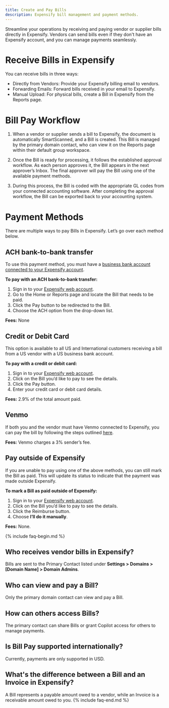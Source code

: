 ```yaml
---
title: Create and Pay Bills
description: Expensify bill management and payment methods.
---
```

Streamline your operations by receiving and paying vendor or supplier bills directly in Expensify. Vendors can send bills even if they don't have an Expensify account, and you can manage payments seamlessly.

# Receive Bills in Expensify
You can receive bills in three ways:
- Directly from Vendors: Provide your Expensify billing email to vendors.
- Forwarding Emails: Forward bills received in your email to Expensify.
- Manual Upload: For physical bills, create a Bill in Expensify from the Reports page.

# Bill Pay Workflow
1. When a vendor or supplier sends a bill to Expensify, the document is automatically SmartScanned, and a Bill is created. This Bill is managed by the primary domain contact, who can view it on the Reports page within their default group workspace.

2. Once the Bill is ready for processing, it follows the established approval workflow. As each person approves it, the Bill appears in the next approver’s Inbox. The final approver will pay the Bill using one of the available payment methods.

3. During this process, the Bill is coded with the appropriate GL codes from your connected accounting software. After completing the approval workflow, the Bill can be exported back to your accounting system.

# Payment Methods
There are multiple ways to pay Bills in Expensify. Let’s go over each method below. 

## ACH bank-to-bank transfer

To use this payment method, you must have a [business bank account connected to your Expensify account](https://help.expensify.com/articles/expensify-classic/bank-accounts-and-payments/bank-accounts/Connect-US-Business-Bank-Account).

**To pay with an ACH bank-to-bank transfer:** 
1. Sign in to your [Expensify web account](www.expensify.com).
2. Go to the Home or Reports page and locate the Bill that needs to be paid.
3. Click the Pay button to be redirected to the Bill.
4. Choose the ACH option from the drop-down list.

**Fees:** None

## Credit or Debit Card
This option is available to all US and International customers receiving a bill from a US vendor with a US business bank account. 

**To pay with a credit or debit card:**
1. Sign in to your [Expensify web account](www.expensify.com).
2. Click on the Bill you’d like to pay to see the details.
3. Click the Pay button.
4. Enter your credit card or debit card details. 

**Fees:** 2.9% of the total amount paid.

## Venmo
If both you and the vendor must have Venmo connected to Expensify, you can pay the bill by following the steps outlined [here](https://help.expensify.com/articles/expensify-classic/bank-accounts-and-payments/Third-Party-Payments#setting-up-third-party-payments).

**Fees:** Venmo charges a 3% sender’s fee.


## Pay outside of Expensify 
If you are unable to pay using one of the above methods, you can still mark the Bill as paid. This will update its status to indicate that the payment was made outside Expensify. 

**To mark a Bill as paid outside of Expensify:**
1. Sign in to your [Expensify web account](www.expensify.com).
2. Click on the Bill you’d like to pay to see the details.
3. Click the Reimburse button.
4. Choose **I’ll do it manually**.

**Fees:** None.

{% include faq-begin.md %}

## Who receives vendor bills in Expensify?
Bills are sent to the Primary Contact listed under **Settings > Domains > [Domain Name] > Domain Admins**.

## Who can view and pay a Bill?
Only the primary domain contact can view and pay a Bill.

## How can others access Bills?
The primary contact can share Bills or grant Copilot access for others to manage payments.

## Is Bill Pay supported internationally?
Currently, payments are only supported in USD.

## What's the difference between a Bill and an Invoice in Expensify?
A Bill represents a payable amount owed to a vendor, while an Invoice is a receivable amount owed to you.
{% include faq-end.md %}
